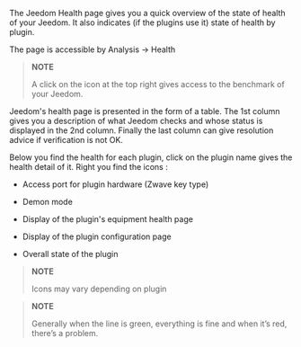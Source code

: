 The Jeedom Health page gives you a quick overview of
the state of health of your Jeedom. It also indicates (if the plugins
use it) state of health by plugin.

The page is accessible by Analysis → Health

> **NOTE**
>
> A click on the icon at the top right gives access to the benchmark of your
> Jeedom.

Jeedom&#39;s health page is presented in the form of a table. The 1st
column gives you a description of what Jeedom checks and whose status
is displayed in the 2nd column. Finally the last column can
give resolution advice if verification is not OK.

Below you find the health for each plugin, click on the
plugin name gives the health detail of it. Right you
find the icons :

-   Access port for plugin hardware (Zwave key type)

-   Demon mode

-   Display of the plugin&#39;s equipment health page

-   Display of the plugin configuration page

-   Overall state of the plugin

> **NOTE**
>
> Icons may vary depending on plugin

> **NOTE**
>
> Generally when the line is green, everything is fine
> and when it’s red, there’s a problem.
